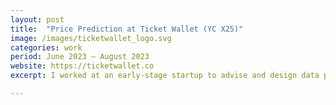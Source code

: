 ```yaml
---
layout: post
title:  "Price Prediction at Ticket Wallet (YC X25)"
image: /images/ticketwallet_logo.svg
categories: work  
period: June 2023 — August 2023
website: https://ticketwallet.co
excerpt: I worked at an early-stage startup to advise and design data pipelines, pricing algorithms, and refine product pitches. I also worked on algorithms to determine if a ticket was likely to be sold.

---
```



